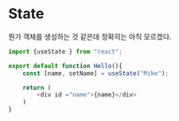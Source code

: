 # State

뭔가 객체를 생성하는 것 같은데 정확히는 아직 모르겠다.

```js
import {useState } from "react"; 

export default function Hello(){
    const [name, setName] = useState("Mike");

    return (
        <div id ="name">{name}</div>
    )
}
```